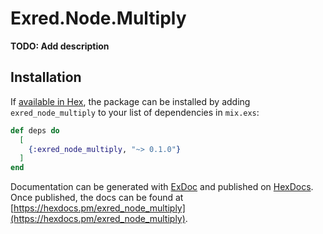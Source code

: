 # Exred.Node.Multiply

**TODO: Add description**

## Installation

If [available in Hex](https://hex.pm/docs/publish), the package can be installed
by adding `exred_node_multiply` to your list of dependencies in `mix.exs`:

```elixir
def deps do
  [
    {:exred_node_multiply, "~> 0.1.0"}
  ]
end
```

Documentation can be generated with [ExDoc](https://github.com/elixir-lang/ex_doc)
and published on [HexDocs](https://hexdocs.pm). Once published, the docs can
be found at [https://hexdocs.pm/exred_node_multiply](https://hexdocs.pm/exred_node_multiply).


